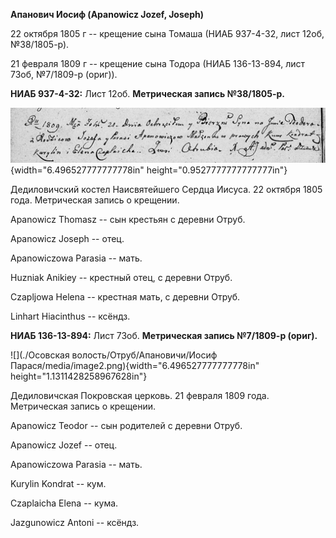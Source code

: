 **Апанович Иосиф (Apanowicz Jozef, Joseph)**

22 октября 1805 г -- крещение сына Томаша (НИАБ 937-4-32, лист 12об,
№38/1805-р).

21 февраля 1809 г -- крещение сына Тодора (НИАБ 136-13-894, лист 73об,
№7/1809-р (ориг)).

**НИАБ 937-4-32:** Лист 12об. **Метрическая запись №38/1805-р.**

![](./media/dba49c9d9b303d1a62ceeefe42b5e57f5b63dd5f.png){width="6.496527777777778in"
height="0.9527777777777777in"}

Дедиловичский костел Наисвятейшего Сердца Иисуса. 22 октября 1805 года.
Метрическая запись о крещении.

Apanowicz Thomasz -- сын крестьян с деревни Отруб.

Apanowicz Joseph -- отец.

Apanowiczowa Parasia -- мать.

Huzniak Anikiey -- крестный отец, с деревни Отруб.

Czapljowa Helena -- крестная мать, с деревни Отруб.

Linhart Hiacinthus -- ксёндз.

**НИАБ 136-13-894:** Лист 73об. **Метрическая запись №7/1809-р (ориг).**

![](./Осовская волость/Отруб/Апановичи/Иосиф Парася/media/image2.png){width="6.496527777777778in"
height="1.1311428258967628in"}

Дедиловичская Покровская церковь. 21 февраля 1809 года. Метрическая
запись о крещении.

Apanowicz Teodor -- сын родителей с деревни Отруб.

Apanowicz Jozef -- отец.

Apanowiczowa Parasia -- мать.

Kurylin Kondrat -- кум.

Czaplaicha Elena -- кума.

Jazgunowicz Antoni -- ксёндз.
